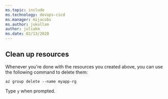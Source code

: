 ```yaml
---
ms.topic: include
ms.technology: devops-cicd
ms.manager: mijacobs
ms.author: jukullam
author: juliakm
ms.date: 02/13/2020
---
```


## Clean up resources

Whenever you're done with the resources you created above, you can use the following command to delete them:

```azurecli-interactive
az group delete --name myapp-rg
```

Type `y` when prompted.
